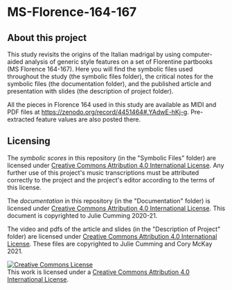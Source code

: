 # MS-Florence-164-167

## About this project

This study revisits the origins of the Italian madrigal by using computer-aided analysis of generic style features on a set of Florentine partbooks (MS Florence 164-167). Here you will find the symbolic files used throughout the study (the symbolic files folder), the critical notes for the symbolic files (the documentation folder), and the published article and presentation with slides (the description of project folder).

All the pieces in Florence 164 used in this study are available as MIDI and PDF files at https://zenodo.org/record/4451464#.YAdwE-hKj-g. 
Pre-extracted feature values are also posted there.


## Licensing

The *symbolic scores* in this repository (in the "Symbolic Files" folder) are licensed under [Creative Commons Attribution 4.0 International License](https://creativecommons.org/licenses/by/4.0/). Any further use of this project's music transcriptions must be attributed correctly to the project and the project's editor according to the terms of this license.

The *documentation* in this repository (in the "Documentation" folder) is licensed under [Creative Commons Attribution 4.0 International License](https://creativecommons.org/licenses/by/4.0/). This document is copyrighted to Julie Cumming 2020-21.

The video and pdfs of the article and slides (in the "Description of Project" folder) are licensed under [Creative Commons Attribution 4.0 International License](https://creativecommons.org/licenses/by/4.0/). These files are copyrighted to Julie Cumming and Cory McKay 2021.

<a rel="license" href="http://creativecommons.org/licenses/by/4.0/"><img alt="Creative Commons License" style="border-width:0" src="https://i.creativecommons.org/l/by/4.0/88x31.png" /></a><br />This work is licensed under a <a rel="license" href="http://creativecommons.org/licenses/by/4.0/">Creative Commons Attribution 4.0 International License</a>.
